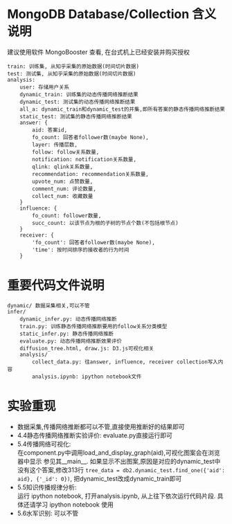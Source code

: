 # MongoDB Database/Collection 含义说明
建议使用软件 MongoBooster 查看, 在台式机上已经安装并购买授权
```
train: 训练集, 从知乎采集的原始数据(时间切片数据)
test: 测试集, 从知乎采集的原始数据(时间切片数据)
analysis: 
    user: 存储用户关系
    dynamic_train: 训练集的动态传播网络推断结果
    dynamic_test: 测试集的动态传播网络推断结果
    all_a: dynamic_train和dynamic_test的并集,即所有答案的静态传播网络推断结果
    static_test: 测试集的静态传播网络推断结果
    answer: {
        aid: 答案id,
        fo_count: 回答者follower数(maybe None),
        layer: 传播层数,
        follow: follow关系数量,
        notification: notification关系数量,
        qlink: qlink关系数量,
        recommendation: recommendation关系数量,
        upvote_num: 点赞数量,
        comment_num: 评论数量,
        collect_num: 收藏数量
    }
    influence: {
        fo_count: follower数量,
        succ_count: 以该节点为根的子树的节点个数(不包括根节点)
    }
    receiver: {
        'fo_count': 回答者follower数(maybe None),
        'time': 按时间排序的接收者的行为时间
    }
```

# 重要代码文件说明
```
dynamic/ 数据采集相关,可以不管
infer/
    dynamic_infer.py: 动态传播网络推断
    train.py: 训练静态传播网络推断要用的follow关系分类模型
    static_infer.py: 静态传播网络推断
    evaluate.py: 动态传播网络推断效果评价
    diffusion_tree.html, draw.js: D3.js可视化相关
    analysis/
        collect_data.py: 往answer, influence, receiver collection写入内容
        analysis.ipynb: ipython notebook文件
```
        
# 实验重现
* 数据采集,传播网络推断都可以不管,直接使用推断好的结果即可
* 4.4静态传播网络推断实验评价: evaluate.py直接运行即可
* 5.4传播网络可视化:  
    在component.py中调用load_and_display_graph(aid),可视化图案会在浏览器中显示
    参见其__main__. 如果显示不出图案,原因是对应的dynamic_test中没有这个答案,修改313行
    `tree_data = db2.dynamic_test.find_one({'aid': aid}, {'_id': 0})`,
    把dynamic_test改成dynamic_train即可
* 5.5知识传播规律分析:  
    运行 ipython notebook, 打开analysis.ipynb, 从上往下依次运行代码片段.
    具体还请学习 ipython notebook 使用
* 5.6水军识别: 可以不管

        